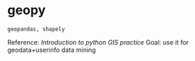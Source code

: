 # geopy
`geopandas, shapely`

Reference: *Introduction to python GIS practice*
Goal: use it for geodata+userinfo data mining
